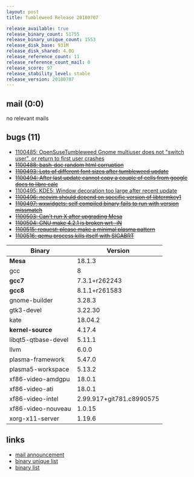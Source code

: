 ```yaml
---
layout: post
title: Tumbleweed Release 20180707

release_available: true
release_binary_count: 51755
release_binary_unique_count: 1553
release_disk_base: 931M
release_disk_shared: 4.0G
release_reference_count: 11
release_reference_count_mail: 0
release_score: 97
release_stability_level: stable
release_version: 20180707
---
```


## mail (0:0)

no relevant mails

## bugs (11)

<!--more-->

- [1100485: OpenSuseTumbleweed Gnome multiuser does not  "switch user", or return to first user crashes](https://bugzilla.opensuse.org/show_bug.cgi?id=1100485)
- ~~[1100488: bash-doc random html corruption](https://bugzilla.opensuse.org/show_bug.cgi?id=1100488)~~
- ~~[1100493: Lots of different font sizes after tumbleweed update](https://bugzilla.opensuse.org/show_bug.cgi?id=1100493)~~
- ~~[1100494: After last update cannot copy a couple of cells from google docs to libre calc](https://bugzilla.opensuse.org/show_bug.cgi?id=1100494)~~
- [1100495: KDE5: Window decoration too large after recent update](https://bugzilla.opensuse.org/show_bug.cgi?id=1100495)
- ~~[1100496: neovim should depend on specific version of libtermkey1](https://bugzilla.opensuse.org/show_bug.cgi?id=1100496)~~
- ~~[1100497: wxwidgets: self compiled binary fails to run with version missmatch](https://bugzilla.opensuse.org/show_bug.cgi?id=1100497)~~
- ~~[1100503: Can't run X after upgrading Mesa](https://bugzilla.opensuse.org/show_bug.cgi?id=1100503)~~
- ~~[1100504: GNU make 4.2.1 is broken wrt -jN](https://bugzilla.opensuse.org/show_bug.cgi?id=1100504)~~
- ~~[1100515: request: please make a minimal plasma pattern](https://bugzilla.opensuse.org/show_bug.cgi?id=1100515)~~
- ~~[1100516: qemu process kills itself with SIGABRT](https://bugzilla.opensuse.org/show_bug.cgi?id=1100516)~~

Binary | Version
--- | ---
**Mesa** | 18.1.3
gcc | 8
**gcc7** | 7.3.1+r262243
**gcc8** | 8.1.1+r261583
gnome-builder | 3.28.3
gtk3-devel | 3.22.30
kate | 18.04.2
**kernel-source** | 4.17.4
libqt5-qtbase-devel | 5.11.1
llvm | 6.0.0
plasma-framework | 5.47.0
plasma5-workspace | 5.13.2
xf86-video-amdgpu | 18.0.1
xf86-video-ati | 18.0.1
xf86-video-intel | 2.99.917+git781.c8990575
xf86-video-nouveau | 1.0.15
xorg-x11-server | 1.19.6

## links

- [mail announcement](https://lists.opensuse.org/opensuse-factory/2018-07/msg00062.html)
- [binary unique list](http://download.tumbleweed.boombatower.com/20180707/rpm.unique.list)
- [binary list](http://download.tumbleweed.boombatower.com/20180707/rpm.list)
